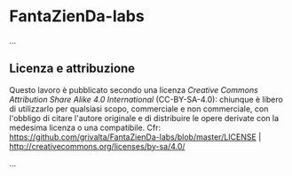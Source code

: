 # FantaZienDa-labs

...

## Licenza e attribuzione
Questo lavoro è pubblicato secondo una licenza _Creative Commons Attribution Share Alike 4.0 International_ (CC-BY-SA-4.0): chiunque è libero di utilizzarlo per qualsiasi scopo, commerciale e non commerciale, con l'obbligo di citare l'autore originale e di distribuire le opere derivate con la medesima licenza o una compatibile. Cfr: https://github.com/grivalta/FantaZienDa-labs/blob/master/LICENSE | http://creativecommons.org/licenses/by-sa/4.0/

...
